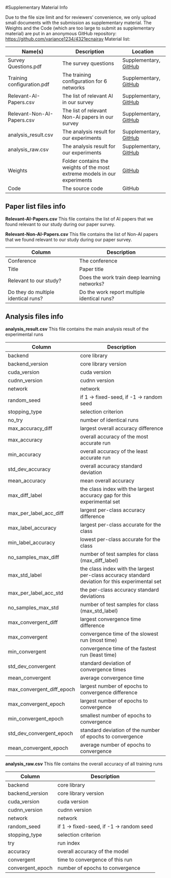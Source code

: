 #Supplementary Material Info

Due to the file size limit and for reviewers’ convenience, we only upload small documents with the submission as supplementary material. The Weights and the Code (which are too large to submit as supplementary material) are put in an anonymous GitHub repository: https://github.com/variance1234/4321ecnairav
Material list:

Name(s) |Description|Location
---|---|---
Survey Questions.pdf| The survey questions| Supplementary, [GitHub](https://github.com/variance1234/4321ecnairav/releases/download/1.0/Survey.Questions.pdf)
Training configuration.pdf| The training configuration for 6 networks| Supplementary, [GitHub](https://github.com/variance1234/4321ecnairav/releases/download/1.0/Training.configuration.pdf)
Relevant-AI-Papers.csv| The list of relevant AI in our survey| Supplementary, [GitHub](https://github.com/variance1234/4321ecnairav/releases/download/1.0/Relevant-AI-Papers.csv)
Relevant-Non-AI-Papers.csv|The list of relevant Non-Ai papers in our survey| Supplementary, [GitHub](https://github.com/variance1234/4321ecnairav/releases/download/1.0/Relevant-Non-AI-Papers.csv)
analysis_result.csv| The analysis result for our experiments| Supplementary, [GitHub](https://github.com/variance1234/4321ecnairav/releases/download/1.0/analysis_result.csv)
analysis_raw.csv| The analysis result for our experiments| Supplementary, [GitHub](https://github.com/variance1234/4321ecnairav/releases/download/1.0/analysis_raw.csv)
Weights| Folder contains the weights of the most extreme models in our experiments| [GitHub](https://github.com/variance1234/4321ecnairav/releases/download/1.0/weights.tar.gz)
Code| The source code| GitHub


## Paper list files info

**Relevant-AI-Papers.csv**
This file contains the list of AI papers that we found relevant to our study during our paper survey.

**Relevant-Non-AI-Papers.csv**
This file contains the list of Non-AI papers that we found relevant to our study during our paper survey.

Column| Description
---|---
Conference| The conference
Title| Paper title
Relevant to our study? | Does the work train deep learning networks?
Do they do multiple identical runs? | Do the work report multiple identical runs?

## Analysis files info
**analysis_result.csv**
This file contains the main analysis result of the experimental runs

Column| Description
---|---
backend| core library
backend_version| core library version
cuda_version| cuda version
cudnn_version| cudnn version
network| network	
random_seed	| if 1 ->  fixed-seed, if -1 -> random seed
stopping_type| selection criterion	
no_try| number of identical runs	
max_accuracy_diff|	largest overall accuracy difference
max_accuracy| overall accuracy of the most accurate run	
min_accuracy| overall accuracy of the least accurate run	
std_dev_accuracy| overall accuracy standard deviation	
mean_accuracy| mean overall accuracy	
max_diff_label| the class index with the largest accuracy gap for this experimental set	
max_per_label_acc_diff| largest per-class accuracy difference	
max_label_accuracy	| largest per-class accurate for the class 
min_label_accuracy| lowest per-class accurate for the class	
no_samples_max_diff| number of test samples for class (max_diff_label)	
max_std_label| the class index with the largest per-class accuracy standard deviation for this experimental set		
max_per_label_acc_std| the per-class accuracy standard deviations	
no_samples_max_std| number of test samples for class (max_std_label)	
max_convergent_diff| largest convergence time difference	
max_convergent| convergence time of the slowest run (most time)	
min_convergent| convergence time of the fastest run (least time)	
std_dev_convergent	| standard deviation of convergence times
mean_convergent| average convergence time	
max_convergent_diff_epoch| largest number of epochs to convergence difference	
max_convergent_epoch| largest number of epochs to convergence	
min_convergent_epoch| smallest number of epochs to convergence	
std_dev_convergent_epoch| standard deviation of the number of epochs to convergence
mean_convergent_epoch| average number of epochs to convergence

**analysis_raw.csv**
This file contains the overall accuracy of all training runs

Column| Description
---|---
backend| core library
backend_version| core library version
cuda_version| cuda version
cudnn_version| cudnn version
network| network	
random_seed	| if 1 ->  fixed-seed, if -1 -> random seed
stopping_type| selection criterion	
try| run index
accuracy| overall accuracy of the model
convergent| time to convergence of this run
convergent_epoch| number of epochs to convergence
